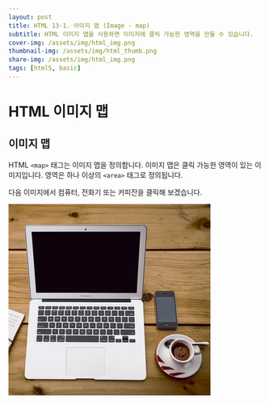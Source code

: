 ```yaml
---
layout: post
title: HTML 13-1. 이미지 맵 (Image - map)
subtitle: HTML 이미지 맵을 사용하면 이미지에 클릭 가능한 영역을 만들 수 있습니다.
cover-img: /assets/img/html_img.png
thumbnail-img: /assets/img/html_thumb.png
share-img: /assets/img/html_img.png
tags: [html5, basic]
---
```


# HTML 이미지 맵

## 이미지 맵

HTML ```<map>``` 태그는 이미지 맵을 정의합니다. 이미지 맵은 클릭 가능한 영역이 있는 이미지입니다. 영역은 하나 이상의 ```<area>``` 태그로 정의됩니다.

다음 이미지에서 컴퓨터, 전화기 또는 커피잔을 클릭해 보겠습니다.

![html-image-maps-01](https://github.com/devJiraynor/devJiraynor.github.io/blob/master/assets/img/html/html_image_map_01.jpg?raw=true)
